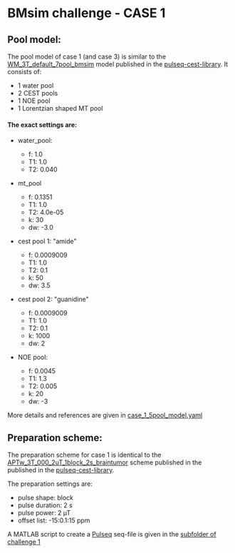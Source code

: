 # BMsim challenge - CASE 1

## Pool model:
The pool model of case 1 (and case 3) is similar to the [WM_3T_default_7pool_bmsim](https://github.com/kherz/pulseq-cest-library/blob/6ffca73282badd2828b86ace383969e9b4276e80/sim-library/WM_3T_default_7pool_bmsim.yaml)
model published in the [pulseq-cest-library](https://github.com/kherz/pulseq-cest-library). It consists of:
 - 1 water pool
 - 2 CEST pools
 - 1 NOE pool 
 - 1 Lorentzian shaped MT pool


#### The exact settings are:

  - water_pool:
    - f: 1.0
    - T1: 1.0
    - T2: 0.040


  - mt_pool
    - f:  0.1351
    - T1: 1.0
    - T2: 4.0e-05
    - k:  30
    - dw: -3.0


  - cest pool 1: "amide"
      - f: 0.0009009
      - T1: 1.0
      - T2: 0.1
      - k: 50
      - dw: 3.5


  - cest pool 2: "guanidine"
      - f: 0.0009009
      - T1: 1.0
      - T2: 0.1
      - k: 1000
      - dw: 2


  - NOE pool:
      - f: 0.0045
      - T1: 1.3
      - T2: 0.005
      - k: 20
      - dw: -3

More details and references are given in [case_1_5pool_model.yaml](/case_1/case_1_5pool_model.yaml)

## Preparation scheme:
The preparation scheme for case 1 is identical to the 
[APTw_3T_000_2uT_1block_2s_braintumor](https://github.com/kherz/pulseq-cest-library/blob/22009a462a689e10f407374efc0d63760344519b/seq-library/APTw_3T_000_2uT_1block_2s_braintumor/)
scheme published in the published in the [pulseq-cest-library](https://github.com/kherz/pulseq-cest-library).

The preparation settings are:
  - pulse shape: block
  - pulse duration: 2 s
  - pulse power: 2 µT
  - offset list: -15:0.1:15 ppm

A MATLAB script to create a [Pulseq](https://github.com/pulseq/pulseq) seq-file is given in the [subfolder of challenge 1](/case_1)
  
